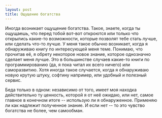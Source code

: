```yaml
---
layout: post
title: Ощущение богатства
---
```



Иногда возникает ощущение богатства. Такое, знаете, когда ты ощущаешь, что перед тобой вот-вот откроются или только что открылись какие-то возможности, которые позволят тебе стать лучше, или сделать что-то лучше. У меня такое обычно возникает, когда я обнаруживаю книгу по интересующей меня теме. Понимаю, что прочитав её, я  обрету некоторое новое знание, которое однозначно сделает меня лучше. Это в большинстве случаев какие-то книги по программированию (да, я пока читал их всего ничего) или саморазвитию. Хотя иногда такое случается, когда я обнаруживаю новую крутую штуку, софтину например, или удобный и полезный сервис.

Беда только в одном: независимо от того, имеет моя находка действительно ту ценность, которой я от неё ожидаю, или нет, самое главное в конечном итоге -- использую ли я обнаруженное. Применяю ли как надлежит полученное знание. И если нет -- то это чувство богатства не более, чем самообман.